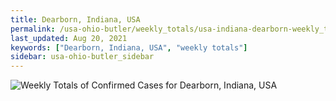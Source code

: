 ```yaml
---
title: Dearborn, Indiana, USA
permalink: /usa-ohio-butler/weekly_totals/usa-indiana-dearborn-weekly_totals.html
last_updated: Aug 20, 2021
keywords: ["Dearborn, Indiana, USA", "weekly totals"]
sidebar: usa-ohio-butler_sidebar
---
```


![Weekly Totals of Confirmed Cases for Dearborn, Indiana, USA](/covid_tracker/images/graphs/usa-indiana-dearborn-weekly_totals_graph.png)
